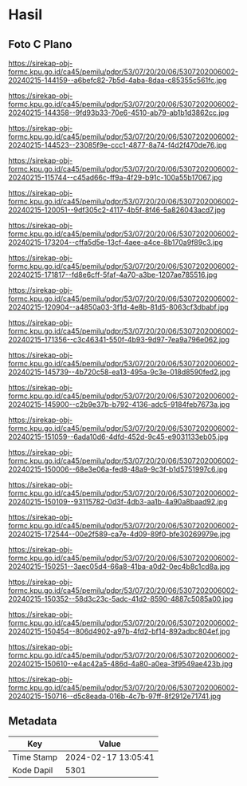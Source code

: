 # Hasil

## Foto C Plano

https://sirekap-obj-formc.kpu.go.id/ca45/pemilu/pdpr/53/07/20/20/06/5307202006002-20240215-144159--a6befc82-7b5d-4aba-8daa-c85355c561fc.jpg

https://sirekap-obj-formc.kpu.go.id/ca45/pemilu/pdpr/53/07/20/20/06/5307202006002-20240215-144358--9fd93b33-70e6-4510-ab79-ab1b1d3862cc.jpg

https://sirekap-obj-formc.kpu.go.id/ca45/pemilu/pdpr/53/07/20/20/06/5307202006002-20240215-144523--23085f9e-ccc1-4877-8a74-f4d2f470de76.jpg

https://sirekap-obj-formc.kpu.go.id/ca45/pemilu/pdpr/53/07/20/20/06/5307202006002-20240215-115744--c45ad66c-ff9a-4f29-b91c-100a55b17067.jpg

https://sirekap-obj-formc.kpu.go.id/ca45/pemilu/pdpr/53/07/20/20/06/5307202006002-20240215-120051--9df305c2-4117-4b5f-8f46-5a826043acd7.jpg

https://sirekap-obj-formc.kpu.go.id/ca45/pemilu/pdpr/53/07/20/20/06/5307202006002-20240215-173204--cffa5d5e-13cf-4aee-a4ce-8b170a9f89c3.jpg

https://sirekap-obj-formc.kpu.go.id/ca45/pemilu/pdpr/53/07/20/20/06/5307202006002-20240215-171817--fd8e6cff-5faf-4a70-a3be-1207ae785516.jpg

https://sirekap-obj-formc.kpu.go.id/ca45/pemilu/pdpr/53/07/20/20/06/5307202006002-20240215-120904--a4850a03-3f1d-4e8b-81d5-8063cf3dbabf.jpg

https://sirekap-obj-formc.kpu.go.id/ca45/pemilu/pdpr/53/07/20/20/06/5307202006002-20240215-171356--c3c46341-550f-4b93-9d97-7ea9a796e062.jpg

https://sirekap-obj-formc.kpu.go.id/ca45/pemilu/pdpr/53/07/20/20/06/5307202006002-20240215-145739--4b720c58-ea13-495a-9c3e-018d8590fed2.jpg

https://sirekap-obj-formc.kpu.go.id/ca45/pemilu/pdpr/53/07/20/20/06/5307202006002-20240215-145900--c2b9e37b-b792-4136-adc5-9184feb7673a.jpg

https://sirekap-obj-formc.kpu.go.id/ca45/pemilu/pdpr/53/07/20/20/06/5307202006002-20240215-151059--6ada10d6-4dfd-452d-9c45-e9031133eb05.jpg

https://sirekap-obj-formc.kpu.go.id/ca45/pemilu/pdpr/53/07/20/20/06/5307202006002-20240215-150006--68e3e06a-fed8-48a9-9c3f-b1d5751997c6.jpg

https://sirekap-obj-formc.kpu.go.id/ca45/pemilu/pdpr/53/07/20/20/06/5307202006002-20240215-150109--93115782-0d3f-4db3-aa1b-4a90a8baad92.jpg

https://sirekap-obj-formc.kpu.go.id/ca45/pemilu/pdpr/53/07/20/20/06/5307202006002-20240215-172544--00e2f589-ca7e-4d09-89f0-bfe30269979e.jpg

https://sirekap-obj-formc.kpu.go.id/ca45/pemilu/pdpr/53/07/20/20/06/5307202006002-20240215-150251--3aec05d4-66a8-41ba-a0d2-0ec4b8c1cd8a.jpg

https://sirekap-obj-formc.kpu.go.id/ca45/pemilu/pdpr/53/07/20/20/06/5307202006002-20240215-150352--58d3c23c-5adc-41d2-8590-4887c5085a00.jpg

https://sirekap-obj-formc.kpu.go.id/ca45/pemilu/pdpr/53/07/20/20/06/5307202006002-20240215-150454--806d4902-a97b-4fd2-bf14-892adbc804ef.jpg

https://sirekap-obj-formc.kpu.go.id/ca45/pemilu/pdpr/53/07/20/20/06/5307202006002-20240215-150610--e4ac42a5-486d-4a80-a0ea-3f9549ae423b.jpg

https://sirekap-obj-formc.kpu.go.id/ca45/pemilu/pdpr/53/07/20/20/06/5307202006002-20240215-150716--d5c8eada-016b-4c7b-97ff-8f2912e71741.jpg


## Metadata

| Key        | Value               |
| ---------- | ------------------- |
| Time Stamp | 2024-02-17 13:05:41 |
| Kode Dapil | 5301                |



